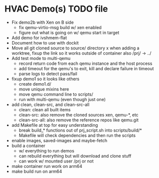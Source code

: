 # HVAC Demo(s) TODO file

* Fix demo2b with Xen on B side 
    * fix qemu-virtio-msg build w/ xen enabled
    * figure out what is going on w/ qemu start in target
* Add demo for ivshmem-flat
* Document how to use with dockit
* Move all git cloned source to source/ directory
    x when adding a worktree, fixup the link so it works outside of container also
	/prj/ -> ../
* Add test mode to multi-qemu
    * record return code from each qemu instance and the host process
    * add timeout for the qemu's to exit, kill and declare failure in timeout
    * parse logs to detect pass/fail
* fixup demo1 so it looks like others
    * create demo1.d/
    * move unique mixins here
    * move qemu command line to scripts/
    * run with multi-qemu (even though just one)
* add clean, clean-src, and clean-src-all
    * clean: clean all built items
    * clean-src: also remove the cloned sources xen, qemu-*, etc
    * clean-src-all: also remove the reference repos like qemu.git
* add Makefile at top for easy understanding
    * break build_* functions out of prj_script.sh into scripts/build/*
    * Makefile will check dependencies and then run the scripts
* enable images, saved-images and maybe-fetch
* build a container
  * w/ everything to run demos
  * can rebuild everything but will download and clone stuff
  * can work w/ mounted user /prj or not
* make container run work on arm64
* make build run on arm64
